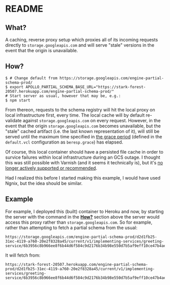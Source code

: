 # README

## What?

A caching, reverse proxy setup which proxies all of its incoming requests directly
to `storage.googleapis.com` and will serve "stale" versions in the event that the
origin is unavailable.

## How?

```shell
$ # Change default from https://storage.googleapis.com/engine-partial-schema-prod/
$ export APOLLO_PARTIAL_SCHEMA_BASE_URL="https://stark-forest-20507.herokuapp.com/engine-partial-schema-prod/"
# Start server as usual, however that may be, e.g.:
$ npm start
```

From thereon, requests to the schema registry will hit the local proxy on local
infrastructure first, every time.  The local cache will by default re-validate
against `storage.googleapis.com` on every request.  However, in the event that
the origin `storage.googleapis.com` becomes unavailable, but the "stale" cached
artifact (i.e. the last known representation of it), will still be served until
the maximum time specified in [the grace period](https://varnish-cache.org/docs/trunk/users-guide/vcl-grace.html)
(defined in the `default.vcl` configuration as `beresp.grace`) has elapsed.

Of course, this local container should have a persisted file cache in order to
survice failures within local infrastructure during an GCS outage.  I thought this
was still possible with Varnish (and it seems it technically is), but it's [no
longer actively supported or recommended](https://varnish-cache.org/docs/trunk/phk/persistent.html#phk-persistent).

Had I realized this before I started making this example, I would have used Ngnix,
but the idea should be similar.

## Example

For example, I deployed this (built) container to Heroku and now, by starting the
server with the command in the [**How?**](#How) section above the server would access
this proxy rather than `storage.googleapis.com`.  So for example, rather than
attempting to fetch a partial schema from the usual:

```
https://storage.googleapis.com/engine-partial-schema-prod/d2d1fb25-31ec-4119-a760-20e2f8328a45/current/v1/implementing-services/greeting-service/6b3956c8b966ee8f6b44d6f584c9d2176b34b98e550d7b5af9eff10ce47b4aec2f79038989e14de497a60d3062f3c42c2a58ddc8d916e513ec8c94268b0f0860.json
```

It will fetch from:

```
https://stark-forest-20507.herokuapp.com/engine-partial-schema-prod/d2d1fb25-31ec-4119-a760-20e2f8328a45/current/v1/implementing-services/greeting-service/6b3956c8b966ee8f6b44d6f584c9d2176b34b98e550d7b5af9eff10ce47b4aec2f79038989e14de497a60d3062f3c42c2a58ddc8d916e513ec8c94268b0f0860.json
```

